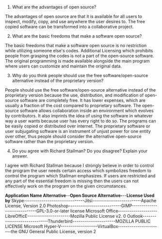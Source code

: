 1.	What are the advantages of open source?

The advantages of open source are that it is available for all users to inspect, modify, copy, and use anywhere the user desires to. The free copied software can be transformed into a collaborative project. 
  
2.	What are the basic freedoms that make a software open source?

The basic freedoms that make a software open source is no restriction while utilizing someone else's codes. Additional Licensing which  prohibits people from grasping the codes is not a part of the open-source software. The original programming is made available alongside the main program where users can customize and maintain the original data. 
  
3.	Why do you think people should use the free software/open-source alternative instead of the proprietary version?

People should use the free software/open-source alternative instead of the proprietary version because the use, distribution, and modification of open-source software are completely free. It has lower expenses, which are usually a fraction of the cost compared to proprietary software. The open-source software allows collaboration inside an environment which evolves by contributors. It also imprints the idea of using the software in whatever way a user wants because user has every right to do so. The programs can be easily copied or distributed over internet. The proprietary software or user subjugating software is an instrument of unjust power for one entity over other, thus people should consider the alternative open-source software rather than the proprietary version.
  
4.	Do you agree with Richard Stallman? Do you disagree? Explain your answer.

I agree with Richard Stallman because I strongly believe in order to control the program the user needs certain access which symbolizes freedom to control the program which Stallman emphasizes. If users are restricted and any part of the essential freedom is missing then the users can not effectively work on the program on the given circumstances.  
	
**Application Name Alternative**--**Open Source Alternative-**--**License Used by** 
Skype-------------------------------Jitsi-------------------------Apache License, Version 2.0
Photoshop---------------------------GIMP-----------------------------GPL-3.0-or-later license
Microsoft Office--------------------LibreOfficE----------------------Mozilla Public License v2. 0
Outlook-----------------------------Thunderbird----------------------MOZILLA PUBLIC LICENSE
Microsoft Hyper-V-------------------VirtualBox-----------------------the GNU General Public License, version 2
